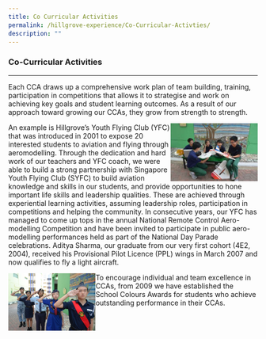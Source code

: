 ```yaml
---
title: Co Curricular Activities
permalink: /hillgrove-experience/Co-Curricular-Activties/
description: ""
---
```



### **Co-Curricular Activities**

-------------------------------------------------------------------
Each CCA draws up a comprehensive work plan of team building, training, participation in competitions that allows it to strategise and work on achieving key goals and student learning outcomes. As a result of our approach toward growing our CCAs, they grow from strength to strength.

<img src="/images/cca%20overview%201.jpg" 
     style="width:35%" align=right>
An example is Hillgrove’s Youth Flying Club (YFC) that was introduced in 2001 to expose 20 interested students to aviation and flying through aeromodelling. Through the dedication and hard work of our teachers and YFC coach, we were able to build a strong partnership with Singapore Youth Flying Club (SYFC) to build aviation knowledge and skills in our students, and provide opportunities to hone important life skills and leadership qualities. These are achieved through experiential learning activities, assuming leadership roles, participation in competitions and helping the community. In consecutive years, our YFC has managed to come up tops in the annual National Remote Control Aero-modelling Competition and have been invited to participate in public aero-modelling performances held as part of the National Day Parade celebrations. Aditya Sharma, our graduate from our very first cohort (4E2, 2004), received his Provisional Pilot Licence (PPL) wings in March 2007 and now qualifies to fly a light aircraft.

<img src="/images/cca%20overview%202.jpg" 
     style="width:35%" align=left>
		 
To encourage individual and team excellence in CCAs, from 2009 we have established the School Colours Awards for students who achieve outstanding performance in their CCAs.